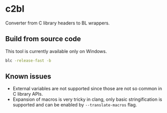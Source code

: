 # c2bl

Converter from C library headers to BL wrappers.

## Build from source code

This tool is currently available only on Windows. 

```bash
blc -release-fast -b
```



## Known issues
* External variables are not supported since those are not so common in C library APIs.
* Expansion of macros is very tricky in clang, only basic stringification is supported
  and can be enabled by `--translate-macros` flag.